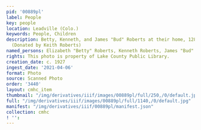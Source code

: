 ```yaml
---
pid: '00889pl'
label: People
key: people
location: Leadville (Colo.)
keywords: People, Children
description: Betty, Kenneth, and James "Bud" Roberts at their home, 128 E. 9th Streeet
  (Donated by Keith Roberts)
named_persons: Elizabeth "Betty" Roberts, Kenneth Roberts, James "Bud" Roberts
rights: This photo is property of Lake County Public Library.
creation_date: c. 1927
ingest_date: '2021-04-06'
format: Photo
source: Scanned Photo
order: '3440'
layout: cmhc_item
thumbnail: "/img/derivatives/iiif/images/00889pl/full/250,/0/default.jpg"
full: "/img/derivatives/iiif/images/00889pl/full/1140,/0/default.jpg"
manifest: "/img/derivatives/iiif/00889pl/manifest.json"
collection: cmhc
! '': 
---
```

